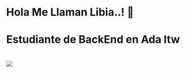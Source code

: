 <!DOCTYPE html>
<html>

<head>
    <h1> Hola Me Llaman Libia..! 👋 <h1>
        Estudiante de BackEnd en Ada Itw <h1>
    <img src="https://media.giphy.com/media/YRzF6S3Ei0ys195ZSW/giphy.gif"> <br>
      

 </head>
<body>
    
 
    

   

      

</body>

</html>





